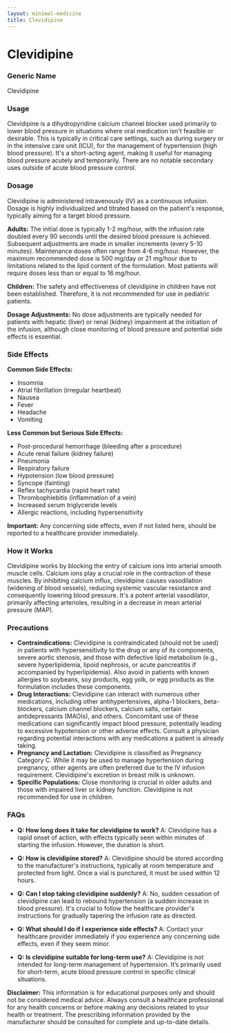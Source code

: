 ```yaml
---
layout: minimal-medicine
title: Clevidipine
---
```


# Clevidipine
### Generic Name
Clevidipine

### Usage
Clevidipine is a dihydropyridine calcium channel blocker used primarily to lower blood pressure in situations where oral medication isn't feasible or desirable.  This is typically in critical care settings, such as during surgery or in the intensive care unit (ICU), for the management of hypertension (high blood pressure).  It's a short-acting agent, making it useful for managing blood pressure acutely and temporarily.  There are no notable secondary uses outside of acute blood pressure control.

### Dosage
Clevidipine is administered intravenously (IV) as a continuous infusion.  Dosage is highly individualized and titrated based on the patient's response, typically aiming for a target blood pressure.

**Adults:** The initial dose is typically 1-2 mg/hour, with the infusion rate doubled every 90 seconds until the desired blood pressure is achieved.  Subsequent adjustments are made in smaller increments (every 5-10 minutes). Maintenance doses often range from 4-6 mg/hour.  However, the maximum recommended dose is 500 mg/day or 21 mg/hour due to limitations related to the lipid content of the formulation.  Most patients will require doses less than or equal to 16 mg/hour.

**Children:** The safety and effectiveness of clevidipine in children have not been established.  Therefore, it is not recommended for use in pediatric patients.

**Dosage Adjustments:**  No dose adjustments are typically needed for patients with hepatic (liver) or renal (kidney) impairment at the initiation of the infusion, although close monitoring of blood pressure and potential side effects is essential.

### Side Effects

**Common Side Effects:**

* Insomnia
* Atrial fibrillation (irregular heartbeat)
* Nausea
* Fever
* Headache
* Vomiting

**Less Common but Serious Side Effects:**

* Post-procedural hemorrhage (bleeding after a procedure)
* Acute renal failure (kidney failure)
* Pneumonia
* Respiratory failure
* Hypotension (low blood pressure)
* Syncope (fainting)
* Reflex tachycardia (rapid heart rate)
* Thrombophlebitis (inflammation of a vein)
* Increased serum triglyceride levels
* Allergic reactions, including hypersensitivity

**Important:** Any concerning side effects, even if not listed here, should be reported to a healthcare provider immediately.


### How it Works
Clevidipine works by blocking the entry of calcium ions into arterial smooth muscle cells. Calcium ions play a crucial role in the contraction of these muscles. By inhibiting calcium influx, clevidipine causes vasodilation (widening of blood vessels), reducing systemic vascular resistance and consequently lowering blood pressure.  It's a potent arterial vasodilator, primarily affecting arterioles, resulting in a decrease in mean arterial pressure (MAP).

### Precautions

* **Contraindications:** Clevidipine is contraindicated (should not be used) in patients with hypersensitivity to the drug or any of its components,  severe aortic stenosis, and those with defective lipid metabolism (e.g., severe hyperlipidemia, lipoid nephrosis, or acute pancreatitis if accompanied by hyperlipidemia).  Also avoid in patients with known allergies to soybeans, soy products, egg yolk, or egg products as the formulation includes these components.
* **Drug Interactions:** Clevidipine can interact with numerous other medications, including other antihypertensives, alpha-1 blockers, beta-blockers, calcium channel blockers, calcium salts, certain antidepressants (MAOIs), and others. Concomitant use of these medications can significantly impact blood pressure, potentially leading to excessive hypotension or other adverse effects. Consult a physician regarding potential interactions with any medications a patient is already taking.
* **Pregnancy and Lactation:** Clevidipine is classified as Pregnancy Category C.  While it may be used to manage hypertension during pregnancy,  other agents are often preferred due to the IV infusion requirement.  Clevidipine's excretion in breast milk is unknown. 
* **Specific Populations:**  Close monitoring is crucial in older adults and those with impaired liver or kidney function.  Clevidipine is not recommended for use in children.

### FAQs

* **Q: How long does it take for clevidipine to work?** A: Clevidipine has a rapid onset of action, with effects typically seen within minutes of starting the infusion.  However, the duration is short.

* **Q: How is clevidipine stored?** A: Clevidipine should be stored according to the manufacturer's instructions, typically at room temperature and protected from light. Once a vial is punctured, it must be used within 12 hours.

* **Q: Can I stop taking clevidipine suddenly?** A: No, sudden cessation of clevidipine can lead to rebound hypertension (a sudden increase in blood pressure). It's crucial to follow the healthcare provider's instructions for gradually tapering the infusion rate as directed.

* **Q: What should I do if I experience side effects?** A: Contact your healthcare provider immediately if you experience any concerning side effects, even if they seem minor.

* **Q: Is clevidipine suitable for long-term use?** A: Clevidipine is not intended for long-term management of hypertension. It’s primarily used for short-term, acute blood pressure control in specific clinical situations.

**Disclaimer:** This information is for educational purposes only and should not be considered medical advice. Always consult a healthcare professional for any health concerns or before making any decisions related to your health or treatment.  The prescribing information provided by the manufacturer should be consulted for complete and up-to-date details.
